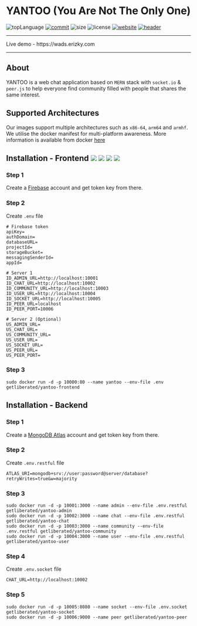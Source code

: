 # YANTOO (You Are Not The Only One)
![topLanguage](https://img.shields.io/github/languages/top/getliberated/wads-final-project)
[![commit](https://img.shields.io/github/last-commit/getliberated/wads-final-project)](https://github.com/GetLiberated/WADS-Final-Project/commits/master)
![size](https://img.shields.io/github/repo-size/getliberated/wads-final-project)
![license](https://img.shields.io/github/license/getliberated/wads-final-project)
[![website](https://img.shields.io/website?url=https%3A%2F%2Fwads.erizky.com)](https://wads.erizky.com)
[![header](https://img.shields.io/security-headers?url=https%3A%2F%2Fwads.erizky.com)](https://securityheaders.com/?q=wads.erizky.com&followRedirects=on)
<hr>
Live demo - https://wads.erizky.com
<hr>

## About
YANTOO is a web chat application based on `MERN` stack with `socket.io` & `peer.js` to help everyone find community filled with people that shares the same interest.

## Supported Architectures

Our images support multiple architectures such as `x86-64`, `arm64` and `armhf`. We utilise the docker manifest for multi-platform awareness. More information is available from docker [here](https://github.com/docker/distribution/blob/master/docs/spec/manifest-v2-2.md#manifest-list)

## Installation - Frontend [![](https://img.shields.io/docker/cloud/automated/getliberated/yantoo-frontend)](https://hub.docker.com/repository/docker/getliberated/yantoo-frontend) [![](https://img.shields.io/docker/cloud/build/getliberated/yantoo-frontend)](https://hub.docker.com/repository/docker/getliberated/yantoo-frontend) [![](https://img.shields.io/docker/v/getliberated/yantoo-frontend)](https://hub.docker.com/repository/docker/getliberated/yantoo-frontend) [![](https://img.shields.io/docker/image-size/getliberated/yantoo-frontend)](https://hub.docker.com/repository/docker/getliberated/yantoo-frontend)
### Step 1
Create a [Firebase](https://firebase.google.com/) account and get token key from there.
### Step 2
Create `.env` file
```
# Firebase token
apiKey=
authDomain=
databaseURL=
projectId=
storageBucket=
messagingSenderId=
appId=

# Server 1
ID_ADMIN_URL=http://localhost:10001
ID_CHAT_URL=http://localhost:10002
ID_COMMUNITY_URL=http://localhost:10003
ID_USER_URL=http://localhost:10004
ID_SOCKET_URL=http://localhost:10005
ID_PEER_URL=localhost
ID_PEER_PORT=10006

# Server 2 (Optional)
US_ADMIN_URL=
US_CHAT_URL=
US_COMMUNITY_URL=
US_USER_URL=
US_SOCKET_URL=
US_PEER_URL=
US_PEER_PORT=
```
### Step 3
```
sudo docker run -d -p 10000:80 --name yantoo --env-file .env getliberated/yantoo-frontend
```
## Installation - Backend
### Step 1
Create a [MongoDB Atlas](https://account.mongodb.com/account/login) account and get token key from there.
### Step 2
Create `.env.restful` file
```
ATLAS_URI=mongodb+srv://user:password@server/database?retryWrites=true&w=majority
```
### Step 3
```
sudo docker run -d -p 10001:3000 --name admin --env-file .env.restful getliberated/yantoo-admin
sudo docker run -d -p 10002:3000 --name chat --env-file .env.restful getliberated/yantoo-chat
sudo docker run -d -p 10003:3000 --name community --env-file .env.restful getliberated/yantoo-community
sudo docker run -d -p 10004:3000 --name user --env-file .env.restful getliberated/yantoo-user
```
### Step 4
Create `.env.socket` file
```
CHAT_URL=http://localhost:10002
```
### Step 5
```
sudo docker run -d -p 10005:8080 --name socket --env-file .env.socket getliberated/yantoo-socket
sudo docker run -d -p 10006:9000 --name peer getliberated/yantoo-peer
```
